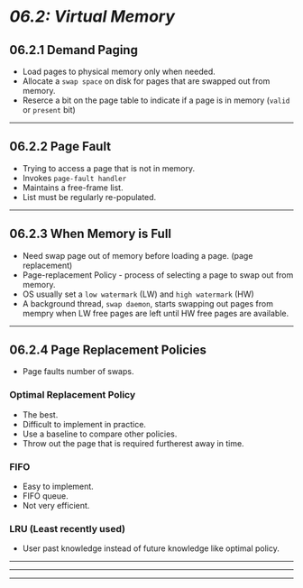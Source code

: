 # _06.2: Virtual Memory_
## __06.2.1 Demand Paging__
- Load pages to physical memory only when needed.
- Allocate a `swap space` on disk for pages that are swapped out from memory.
- Reserce a bit on the page table to indicate if a page is in memory (`valid` or `present` bit)
--------------------------------------------------
## __06.2.2 Page Fault__
- Trying to access a page that is not in memory.
- Invokes `page-fault handler`
- Maintains a free-frame list.
- List must be regularly re-populated.
--------------------------------------------------
## __06.2.3 When Memory is Full__
- Need swap page out of memory before loading a page. (page replacement)
- Page-replacement Policy - process of selecting a page to swap out from memory.
- OS usually set a `low watermark` (LW) and `high watermark` (HW)
- A background thread, `swap daemon`, starts swapping out pages from mempry when LW free pages are left until HW free pages are available.
--------------------------------------------------
## __06.2.4 Page Replacement Policies__
- Page faults number of swaps.

### Optimal Replacement Policy
- The best.
- Difficult to implement in practice.
- Use a baseline to compare other policies.
- Throw out the page that is required furtherest away in time.

### FIFO
- Easy to implement.
- FIFO queue.
- Not very efficient.

### LRU (Least recently used)
- User past knowledge instead of future knowledge like optimal policy.
--------------------------------------------------
--------------------------------------------------
--------------------------------------------------
